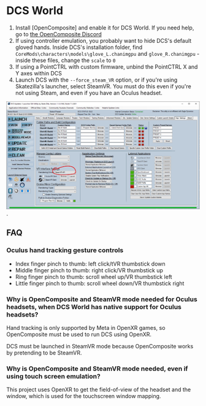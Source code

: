# DCS World

1. Install [OpenComposite] and enable it for DCS World. If you need help, go to [the OpenComposite Discord](https://discord.gg/sQ2jwSb62J)
2. If using controller emulation, you probably want to hide DCS's default gloved hands. Inside DCS's installation folder, find `CoreMods\characters\models\glove_L.chanimgpu` and `glove_R.chanimgpu` - inside these files, change the `scale` to `0`
3. If using a PointCTRL with custom firmware, unbind the PointCTRL X and Y axes within DCS
4. Launch DCS with the `--force_steam_VR` option, or if you're using Skatezilla's launcher, select SteamVR. You must do this even if you're not using Steam, and even if you have an Oculus headset.

![Skatezilla's SteamVR option](skatezilla-steamvr.png).

## FAQ

### Oculus hand tracking gesture controls

- Index finger pinch to thumb: left click/tVR thumbstick down
- Middle finger pinch to thumb: right click/VR thumbstick up
- Ring finger pinch to thumb: scroll wheel up/VR thumbstick left
- Little finger pinch to thumb: scroll wheel down/VR thumbstick right

### Why is OpenComposite and SteamVR mode needed for Oculus headsets, when DCS World has native support for Oculus headsets?

Hand tracking is only supported by Meta in OpenXR games, so OpenComposite must be used to run DCS using OpenXR.

DCS must be launched in SteamVR mode because OpenComposite works by pretending to be SteamVR.

### Why is OpenComposite and SteamVR mode needed, even if using touch screen emulation?

This project uses OpenXR to get the field-of-view of the headset and the window, which is used for the touchscreen window mapping.
